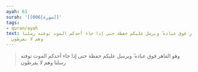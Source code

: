 ```yaml
---
ayah: 61
surah: '[[006|سورة]]'
tags:
- quran/ayah
text: وهو القاهر فوق عباده ۖ ويرسل عليكم حفظة حتى إذا جاء أحدكم الموت توفته رسلنا
  وهم لا يفرطون
---
```

> وهو القاهر فوق عباده ۖ ويرسل عليكم حفظة حتى إذا جاء أحدكم الموت توفته رسلنا وهم لا يفرطون
